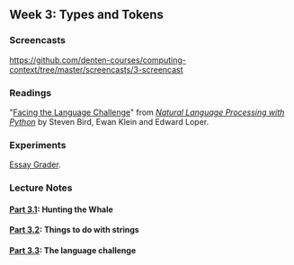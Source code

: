 ## Week 3: Types and Tokens

### Screencasts

https://github.com/denten-courses/computing-context/tree/master/screencasts/3-screencast

### Readings

"[Facing the Language Challenge](http://www.nltk.org/book/ch12.html)" from
*[Natural Language Processing with Python](http://www.nltk.org/book/)* by
Steven Bird, Ewan Klein and Edward Loper.

### Experiments

[Essay Grader](https://github.com/denten-courses/computing-context/tree/master/experiments/second.md).

### Lecture Notes

#### [Part 3.1](): Hunting the Whale

#### [Part 3.2](): Things to do with strings

#### [Part 3.3](): The language challenge
